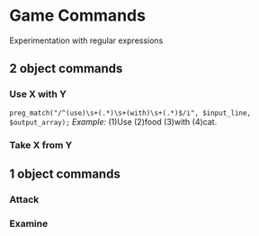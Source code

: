 # Game Commands
Experimentation with regular expressions

## 2 object commands
### Use X with Y
`preg_match("/^(use)\s+(.*)\s+(with)\s+(.*)$/i", $input_line, $output_array);`
*Example:* (1)Use (2)food (3)with (4)cat.

### Take X from Y

## 1 object commands

### Attack

### Examine

### 